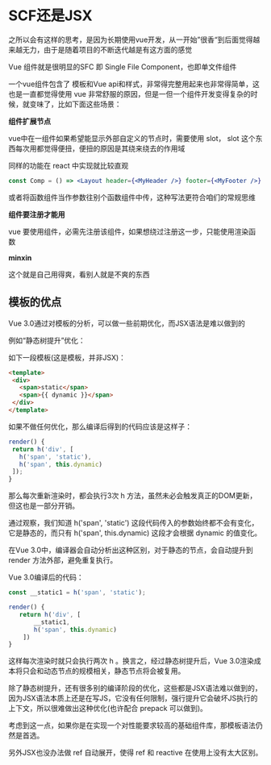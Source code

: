 # SCF还是JSX

之所以会有这样的思考，是因为长期使用vue开发，从一开始”很香“到后面觉得越来越无力，由于是随着项目的不断迭代越是有这方面的感觉

Vue 组件就是很明显的SFC 即 Single File Component，也即单文件组件

一个vue组件包含了 模板和Vue api和样式，非常得完整用起来也非常得简单，这也是一直都觉得使用 vue 非常舒服的原因，但是一但一个组件开发变得复杂的时候，就变味了，比如下面这些场景：

**组件扩展节点**

vue中在一组件如果希望能显示外部自定义的节点时，需要使用 slot， slot 这个东西每次用都觉得便扭，便扭的原因是其绕来绕去的作用域

同样的功能在 react 中实现就比较直观

```jsx
const Comp = () => <Layout header={<MyHeader />} footer={<MyFooter />} />
```

或者将函数组件当作参数往别个函数组件中传，这种写法更符合咱们的常规思维

**组件要注册才能用**

vue 要使用组件，必需先注册该组件，如果想绕过注册这一步，只能使用渲染函数

**minxin**

这个就是自己用得爽，看别人就是不爽的东西

## 模板的优点 

Vue 3.0通过对模板的分析，可以做一些前期优化，而JSX语法是难以做到的

例如“静态树提升”优化：

如下一段模板(这是模板，并非JSX)：

```html
<template>
 <div>
   <span>static</span>
   <span>{{ dynamic }}</span>
 </div>
</template>
```

如果不做任何优化，那么编译后得到的代码应该是这样子：

```js
render() {
 return h('div', [
   h('span', 'static'),
   h('span', this.dynamic)
 ]);
} 
```

那么每次重新渲染时，都会执行3次 h 方法，虽然未必会触发真正的DOM更新，但这也是一部分开销。

通过观察，我们知道 h('span', 'static') 这段代码传入的参数始终都不会有变化，它是静态的，而只有 h('span', this.dynamic) 这段才会根据 dynamic 的值变化。

在Vue 3.0中，编译器会自动分析出这种区别，对于静态的节点，会自动提升到 render 方法外部，避免重复执行。

Vue 3.0编译后的代码：

```js
const __static1 = h('span', 'static');

render() {
   return h('div', [
       __static1,
       h('span', this.dynamic)
    ])     
}
```

这样每次渲染时就只会执行两次 h 。换言之，经过静态树提升后，Vue 3.0渲染成本将只会和动态节点的规模相关，静态节点将会被复用。

除了静态树提升，还有很多别的编译阶段的优化，这些都是JSX语法难以做到的，因为JSX语法本质上还是在写JS，它没有任何限制，强行提升它会破坏JS执行的上下文，所以很难做出这种优化(也许配合 prepack 可以做到)。

考虑到这一点，如果你是在实现一个对性能要求较高的基础组件库，那模板语法仍然是首选。

另外JSX也没办法做 ref 自动展开，使得 ref 和 reactive 在使用上没有太大区别。
